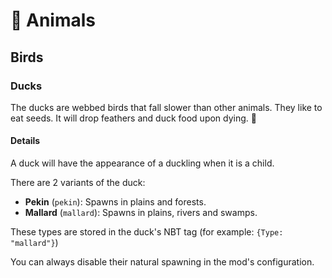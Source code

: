 # 🦆 Animals

## Birds

### Ducks

The ducks are webbed birds that fall slower than other animals. They like to eat seeds. It will drop feathers and duck food upon dying. 🦆

#### Details

A duck will have the appearance of a duckling when it is a child.

There are 2 variants of the duck:

* **Pekin** (`pekin`): Spawns in plains and forests.
* **Mallard** (`mallard`): Spawns in plains, rivers and swamps.

These types are stored in the duck's NBT tag (for example: `{Type: "mallard"}`)

You can always disable their natural spawning in the mod's configuration.
